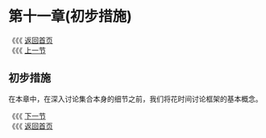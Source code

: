 # 第十一章\(初步措施\)

《《《 [返回首页](../../)   
 《《《 [上一节](../di-shi-zhang-ji-he/10.1-java-ji-he-kuang-jia-de-zhu-yao-jie-kou.md)

## 初步措施

在本章中，在深入讨论集合本身的细节之前，我们将花时间讨论框架的基本概念。

《《《 [下一节](11.1-ke-die-dai-he-die-dai-qi.md)   
 《《《 [返回首页](../../)

